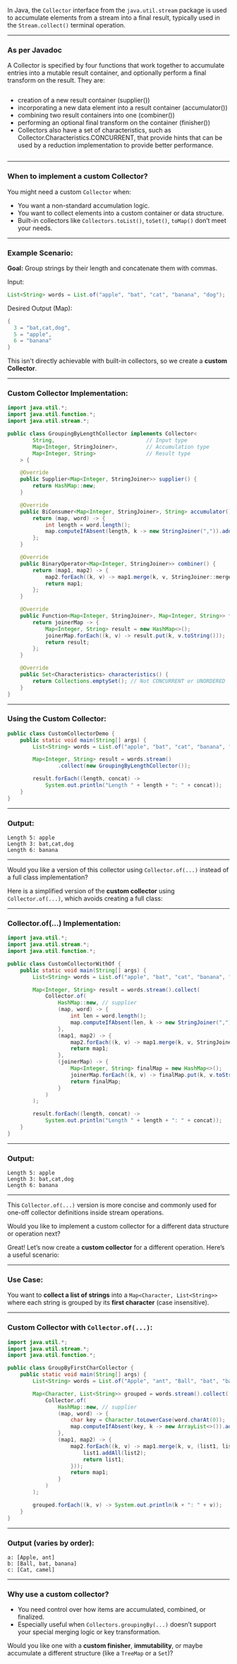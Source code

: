 In Java, the `Collector` interface from the `java.util.stream` package is used to accumulate elements from a stream into a final result, typically used in the `Stream.collect()` terminal operation.

---
### As per Javadoc 
A Collector is specified by four functions that work together to accumulate entries into a mutable result container, and optionally perform a final transform on the result. They are:
```text

```


- creation of a new result container (supplier())
- incorporating a new data element into a result container (accumulator())
- combining two result containers into one (combiner())
- performing an optional final transform on the container (finisher())
- Collectors also have a set of characteristics, such as Collector.Characteristics.CONCURRENT, that provide hints that can be used by a reduction implementation to provide better performance.
```text
```
---

### **When to implement a custom Collector?**
You might need a custom `Collector` when:

- You want a non-standard accumulation logic.
- You want to collect elements into a custom container or data structure.
- Built-in collectors like `Collectors.toList()`, `toSet()`, `toMap()` don’t meet your needs.

---

### **Example Scenario:**
**Goal:** Group strings by their length and concatenate them with commas.

Input:
```java
List<String> words = List.of("apple", "bat", "cat", "banana", "dog");
```

Desired Output (Map):
```java
{
  3 = "bat,cat,dog",
  5 = "apple",
  6 = "banana"
}
```

This isn't directly achievable with built-in collectors, so we create a **custom Collector**.

---

### **Custom Collector Implementation:**

```java
import java.util.*;
import java.util.function.*;
import java.util.stream.*;

public class GroupingByLengthCollector implements Collector<
        String,                             // Input type
        Map<Integer, StringJoiner>,         // Accumulation type
        Map<Integer, String>                // Result type
    > {

    @Override
    public Supplier<Map<Integer, StringJoiner>> supplier() {
        return HashMap::new;
    }

    @Override
    public BiConsumer<Map<Integer, StringJoiner>, String> accumulator() {
        return (map, word) -> {
            int length = word.length();
            map.computeIfAbsent(length, k -> new StringJoiner(",")).add(word);
        };
    }

    @Override
    public BinaryOperator<Map<Integer, StringJoiner>> combiner() {
        return (map1, map2) -> {
            map2.forEach((k, v) -> map1.merge(k, v, StringJoiner::merge));
            return map1;
        };
    }

    @Override
    public Function<Map<Integer, StringJoiner>, Map<Integer, String>> finisher() {
        return joinerMap -> {
            Map<Integer, String> result = new HashMap<>();
            joinerMap.forEach((k, v) -> result.put(k, v.toString()));
            return result;
        };
    }

    @Override
    public Set<Characteristics> characteristics() {
        return Collections.emptySet(); // Not CONCURRENT or UNORDERED
    }
}
```

---

### **Using the Custom Collector:**

```java
public class CustomCollectorDemo {
    public static void main(String[] args) {
        List<String> words = List.of("apple", "bat", "cat", "banana", "dog");

        Map<Integer, String> result = words.stream()
                .collect(new GroupingByLengthCollector());

        result.forEach((length, concat) ->
            System.out.println("Length " + length + ": " + concat));
    }
}
```

---

### **Output:**
```
Length 5: apple
Length 3: bat,cat,dog
Length 6: banana
```

---

Would you like a version of this collector using `Collector.of(...)` instead of a full class implementation?


Here is a simplified version of the **custom collector** using `Collector.of(...)`, which avoids creating a full class:

---

### **Collector.of(...) Implementation:**

```java
import java.util.*;
import java.util.stream.*;
import java.util.function.*;

public class CustomCollectorWithOf {
    public static void main(String[] args) {
        List<String> words = List.of("apple", "bat", "cat", "banana", "dog");

        Map<Integer, String> result = words.stream().collect(
            Collector.of(
                HashMap::new, // supplier
                (map, word) -> {
                    int len = word.length();
                    map.computeIfAbsent(len, k -> new StringJoiner(",")).add(word);
                },
                (map1, map2) -> {
                    map2.forEach((k, v) -> map1.merge(k, v, StringJoiner::merge));
                    return map1;
                },
                (joinerMap) -> {
                    Map<Integer, String> finalMap = new HashMap<>();
                    joinerMap.forEach((k, v) -> finalMap.put(k, v.toString()));
                    return finalMap;
                }
            )
        );

        result.forEach((length, concat) ->
            System.out.println("Length " + length + ": " + concat));
    }
}
```

---

### **Output:**
```
Length 5: apple
Length 3: bat,cat,dog
Length 6: banana
```

---

This `Collector.of(...)` version is more concise and commonly used for one-off collector definitions inside stream operations.

Would you like to implement a custom collector for a different data structure or operation next?


Great! Let’s now create a **custom collector** for a different operation. Here’s a useful scenario:

---

### **Use Case**:  
You want to **collect a list of strings** into a `Map<Character, List<String>>` where each string is grouped by its **first character** (case insensitive).

---

### **Custom Collector with `Collector.of(...)`**:

```java
import java.util.*;
import java.util.stream.*;
import java.util.function.*;

public class GroupByFirstCharCollector {
    public static void main(String[] args) {
        List<String> words = List.of("Apple", "ant", "Ball", "bat", "banana", "Cat", "camel");

        Map<Character, List<String>> grouped = words.stream().collect(
            Collector.of(
                HashMap::new, // supplier
                (map, word) -> {
                    char key = Character.toLowerCase(word.charAt(0));
                    map.computeIfAbsent(key, k -> new ArrayList<>()).add(word);
                },
                (map1, map2) -> {
                    map2.forEach((k, v) -> map1.merge(k, v, (list1, list2) -> {
                        list1.addAll(list2);
                        return list1;
                    }));
                    return map1;
                }
            )
        );

        grouped.forEach((k, v) -> System.out.println(k + ": " + v));
    }
}
```

---

### **Output** (varies by order):
```
a: [Apple, ant]
b: [Ball, bat, banana]
c: [Cat, camel]
```

---

### Why use a custom collector?
- You need control over how items are accumulated, combined, or finalized.
- Especially useful when `Collectors.groupingBy(...)` doesn’t support your special merging logic or key transformation.

Would you like one with a **custom finisher**, **immutability**, or maybe accumulate a different structure (like a `TreeMap` or a `Set`)?
